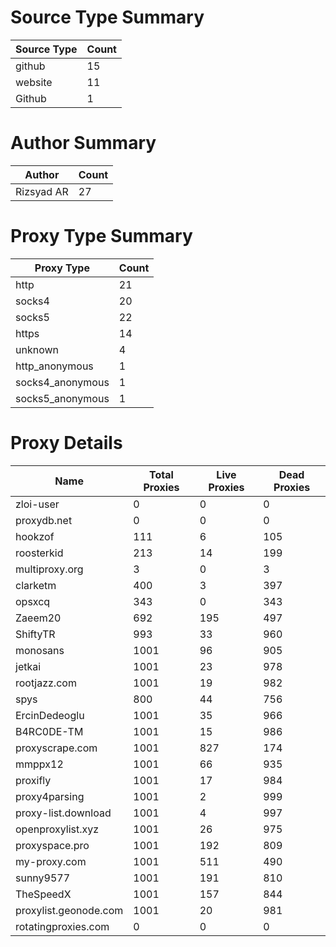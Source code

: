 # Source Type Summary

| Source Type | Count |
|-------------|-------|
| github | 15 |
| website | 11 |
| Github | 1 |


# Author Summary

| Author | Count |
|--------|-------|
| Rizsyad AR | 27 |


# Proxy Type Summary

| Proxy Type | Count |
|------------|-------|
| http | 21 |
| socks4 | 20 |
| socks5 | 22 |
| https | 14 |
| unknown | 4 |
| http_anonymous | 1 |
| socks4_anonymous | 1 |
| socks5_anonymous | 1 |


# Proxy Details

| Name | Total Proxies | Live Proxies | Dead Proxies |
|------|---------------|--------------|---------------|
| zloi-user | 0 | 0 | 0 |
| proxydb.net | 0 | 0 | 0 |
| hookzof | 111 | 6 | 105 |
| roosterkid | 213 | 14 | 199 |
| multiproxy.org | 3 | 0 | 3 |
| clarketm | 400 | 3 | 397 |
| opsxcq | 343 | 0 | 343 |
| Zaeem20 | 692 | 195 | 497 |
| ShiftyTR | 993 | 33 | 960 |
| monosans | 1001 | 96 | 905 |
| jetkai | 1001 | 23 | 978 |
| rootjazz.com | 1001 | 19 | 982 |
| spys | 800 | 44 | 756 |
| ErcinDedeoglu | 1001 | 35 | 966 |
| B4RC0DE-TM | 1001 | 15 | 986 |
| proxyscrape.com | 1001 | 827 | 174 |
| mmppx12 | 1001 | 66 | 935 |
| proxifly | 1001 | 17 | 984 |
| proxy4parsing | 1001 | 2 | 999 |
| proxy-list.download | 1001 | 4 | 997 |
| openproxylist.xyz | 1001 | 26 | 975 |
| proxyspace.pro | 1001 | 192 | 809 |
| my-proxy.com | 1001 | 511 | 490 |
| sunny9577 | 1001 | 191 | 810 |
| TheSpeedX | 1001 | 157 | 844 |
| proxylist.geonode.com | 1001 | 20 | 981 |
| rotatingproxies.com | 0 | 0 | 0 |
